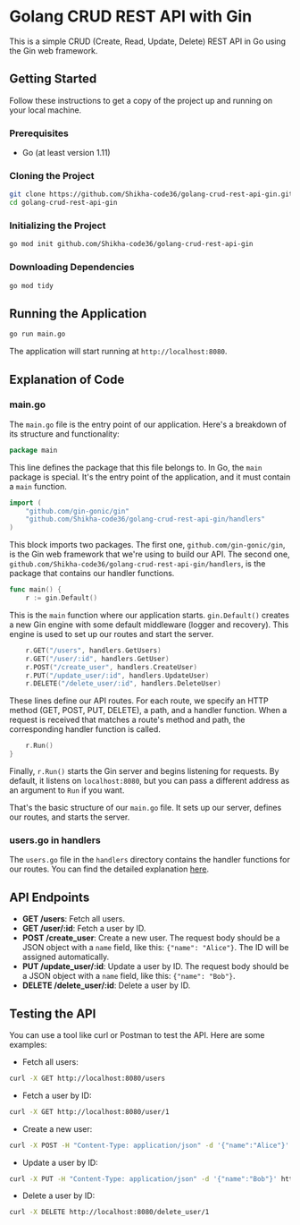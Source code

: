 # Golang CRUD REST API with Gin

This is a simple CRUD (Create, Read, Update, Delete) REST API in Go using the Gin web framework.

## Getting Started

Follow these instructions to get a copy of the project up and running on your local machine.

### Prerequisites

- Go (at least version 1.11)

### Cloning the Project

```bash
git clone https://github.com/Shikha-code36/golang-crud-rest-api-gin.git
cd golang-crud-rest-api-gin
```

### Initializing the Project

```bash
go mod init github.com/Shikha-code36/golang-crud-rest-api-gin
```

### Downloading Dependencies

```bash
go mod tidy
```

## Running the Application

```bash
go run main.go
```

The application will start running at `http://localhost:8080`.

## Explanation of Code

### main.go

The `main.go` file is the entry point of our application. Here's a breakdown of its structure and functionality:

```go
package main
```
This line defines the package that this file belongs to. In Go, the `main` package is special. It's the entry point of the application, and it must contain a `main` function.

```go
import (
    "github.com/gin-gonic/gin"
    "github.com/Shikha-code36/golang-crud-rest-api-gin/handlers"
)
```
This block imports two packages. The first one, `github.com/gin-gonic/gin`, is the Gin web framework that we're using to build our API. The second one, `github.com/Shikha-code36/golang-crud-rest-api-gin/handlers`, is the package that contains our handler functions.

```go
func main() {
    r := gin.Default()
```
This is the `main` function where our application starts. `gin.Default()` creates a new Gin engine with some default middleware (logger and recovery). This engine is used to set up our routes and start the server.

```go
    r.GET("/users", handlers.GetUsers)
    r.GET("/user/:id", handlers.GetUser)
    r.POST("/create_user", handlers.CreateUser)
    r.PUT("/update_user/:id", handlers.UpdateUser)
    r.DELETE("/delete_user/:id", handlers.DeleteUser)
```
These lines define our API routes. For each route, we specify an HTTP method (GET, POST, PUT, DELETE), a path, and a handler function. When a request is received that matches a route's method and path, the corresponding handler function is called.

```go
    r.Run()
}
```
Finally, `r.Run()` starts the Gin server and begins listening for requests. By default, it listens on `localhost:8080`, but you can pass a different address as an argument to `Run` if you want.

That's the basic structure of our `main.go` file. It sets up our server, defines our routes, and starts the server.

### users.go in handlers

The `users.go` file in the `handlers` directory contains the handler functions for our routes. You can find the detailed explanation [here](handlers).

## API Endpoints

- **GET /users**: Fetch all users.
- **GET /user/:id**: Fetch a user by ID.
- **POST /create_user**: Create a new user. The request body should be a JSON object with a `name` field, like this: `{"name": "Alice"}`. The ID will be assigned automatically.
- **PUT /update_user/:id**: Update a user by ID. The request body should be a JSON object with a `name` field, like this: `{"name": "Bob"}`.
- **DELETE /delete_user/:id**: Delete a user by ID.

## Testing the API

You can use a tool like curl or Postman to test the API. Here are some examples:

- Fetch all users:

```bash
curl -X GET http://localhost:8080/users
```

- Fetch a user by ID:

```bash
curl -X GET http://localhost:8080/user/1
```

- Create a new user:

```bash
curl -X POST -H "Content-Type: application/json" -d '{"name":"Alice"}' http://localhost:8080/create_user
```

- Update a user by ID:

```bash
curl -X PUT -H "Content-Type: application/json" -d '{"name":"Bob"}' http://localhost:8080/update_user/1
```

- Delete a user by ID:

```bash
curl -X DELETE http://localhost:8080/delete_user/1
```
